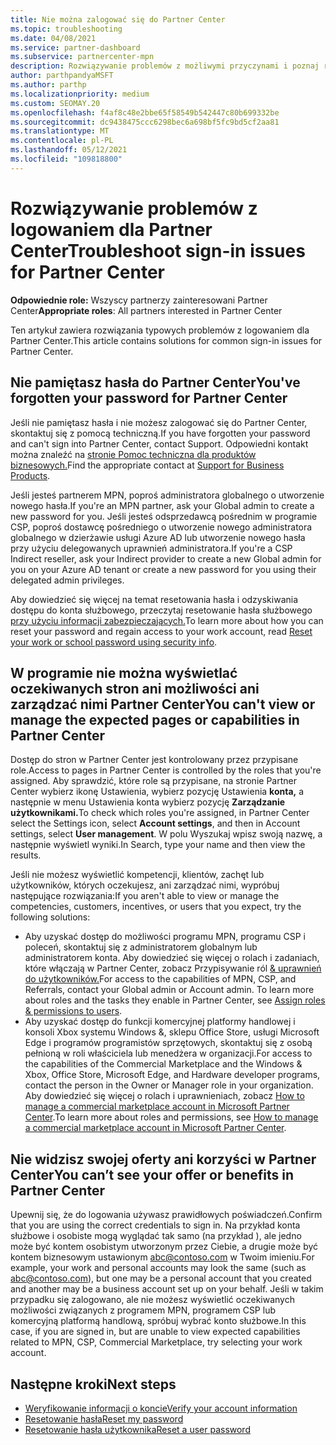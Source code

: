 ```yaml
---
title: Nie można zalogować się do Partner Center
ms.topic: troubleshooting
ms.date: 04/08/2021
ms.service: partner-dashboard
ms.subservice: partnercenter-mpn
description: Rozwiązywanie problemów z możliwymi przyczynami i poznaj rozwiązania dotyczące sytuacji, w których nie możesz zalogować się do usługi Partner Center — dowiedz się więcej o resetowaniu haseł, sprawdzaniu ról i sprawdzaniu poświadczeń.
author: parthpandyaMSFT
ms.author: parthp
ms.localizationpriority: medium
ms.custom: SEOMAY.20
ms.openlocfilehash: f4af8c48e2bbe65f58549b542447c80b699332be
ms.sourcegitcommit: dc9438475ccc6298bec6a698bf5fc9bd5cf2aa81
ms.translationtype: MT
ms.contentlocale: pl-PL
ms.lasthandoff: 05/12/2021
ms.locfileid: "109818800"
---
```

# <a name="troubleshoot-sign-in-issues-for-partner-center"></a><span data-ttu-id="4f405-103">Rozwiązywanie problemów z logowaniem dla Partner Center</span><span class="sxs-lookup"><span data-stu-id="4f405-103">Troubleshoot sign-in issues for Partner Center</span></span>

<span data-ttu-id="4f405-104">**Odpowiednie role:** Wszyscy partnerzy zainteresowani Partner Center</span><span class="sxs-lookup"><span data-stu-id="4f405-104">**Appropriate roles**: All partners interested in Partner Center</span></span>

<span data-ttu-id="4f405-105">Ten artykuł zawiera rozwiązania typowych problemów z logowaniem dla Partner Center.</span><span class="sxs-lookup"><span data-stu-id="4f405-105">This article contains solutions for common sign-in issues for Partner Center.</span></span>

## <a name="youve-forgotten-your-password-for-partner-center"></a><span data-ttu-id="4f405-106">Nie pamiętasz hasła do Partner Center</span><span class="sxs-lookup"><span data-stu-id="4f405-106">You've forgotten your password for Partner Center</span></span>

<span data-ttu-id="4f405-107">Jeśli nie pamiętasz hasła i nie możesz zalogować się do Partner Center, skontaktuj się z pomocą techniczną.</span><span class="sxs-lookup"><span data-stu-id="4f405-107">If you have forgotten your password and can't sign into Partner Center, contact Support.</span></span> <span data-ttu-id="4f405-108">Odpowiedni kontakt można znaleźć na [stronie Pomoc techniczna dla produktów biznesowych.](/microsoft-365/admin/contact-support-for-business-products)</span><span class="sxs-lookup"><span data-stu-id="4f405-108">Find the appropriate contact at [Support for Business Products](/microsoft-365/admin/contact-support-for-business-products).</span></span>

<span data-ttu-id="4f405-109">Jeśli jesteś partnerem MPN, poproś administratora globalnego o utworzenie nowego hasła.</span><span class="sxs-lookup"><span data-stu-id="4f405-109">If you're an MPN partner, ask your Global admin to create a new password for you.</span></span> <span data-ttu-id="4f405-110">Jeśli jesteś odsprzedawcą pośrednim w programie CSP, poproś dostawcę pośredniego o utworzenie nowego administratora globalnego w dzierżawie usługi Azure AD lub utworzenie nowego hasła przy użyciu delegowanych uprawnień administratora.</span><span class="sxs-lookup"><span data-stu-id="4f405-110">If you're a CSP Indirect reseller, ask your Indirect provider to create a new Global admin for you on your Azure AD tenant or create a new password for you using their delegated admin privileges.</span></span>

<span data-ttu-id="4f405-111">Aby dowiedzieć się więcej na temat resetowania hasła i odzyskiwania dostępu do konta służbowego, przeczytaj resetowanie hasła służbowego [przy użyciu informacji zabezpieczających.](/azure/active-directory/user-help/active-directory-passwords-update-your-own-password#how-to-change-your-password)</span><span class="sxs-lookup"><span data-stu-id="4f405-111">To learn more about how you can reset your password and regain access to your work account, read [Reset your work or school password using security info](/azure/active-directory/user-help/active-directory-passwords-update-your-own-password#how-to-change-your-password).</span></span>

## <a name="you-cant-view-or-manage-the-expected-pages-or-capabilities-in-partner-center"></a><span data-ttu-id="4f405-112">W programie nie można wyświetlać oczekiwanych stron ani możliwości ani zarządzać nimi Partner Center</span><span class="sxs-lookup"><span data-stu-id="4f405-112">You can't view or manage the expected pages or capabilities in Partner Center</span></span>

<span data-ttu-id="4f405-113">Dostęp do stron w Partner Center jest kontrolowany przez przypisane role.</span><span class="sxs-lookup"><span data-stu-id="4f405-113">Access to pages in Partner Center is controlled by the roles that you're assigned.</span></span> <span data-ttu-id="4f405-114">Aby sprawdzić, które role są przypisane, na stronie Partner Center wybierz ikonę Ustawienia, wybierz pozycję Ustawienia **konta,** a następnie w menu Ustawienia konta wybierz pozycję **Zarządzanie użytkownikami.**</span><span class="sxs-lookup"><span data-stu-id="4f405-114">To check which roles you're assigned, in Partner Center select the Settings icon, select **Account settings**, and then in Account settings, select **User management**.</span></span> <span data-ttu-id="4f405-115">W polu Wyszukaj wpisz swoją nazwę, a następnie wyświetl wyniki.</span><span class="sxs-lookup"><span data-stu-id="4f405-115">In Search, type your name and then view the results.</span></span>

<span data-ttu-id="4f405-116">Jeśli nie możesz wyświetlić kompetencji, klientów, zachęt lub użytkowników, których oczekujesz, ani zarządzać nimi, wypróbuj następujące rozwiązania:</span><span class="sxs-lookup"><span data-stu-id="4f405-116">If you aren't able to view or manage the competencies, customers, incentives, or users that you expect, try the following solutions:</span></span>

- <span data-ttu-id="4f405-117">Aby uzyskać dostęp do możliwości programu MPN, programu CSP i poleceń, skontaktuj się z administratorem globalnym lub administratorem konta. Aby dowiedzieć się więcej o rolach i zadaniach, które włączają w Partner Center, zobacz Przypisywanie ról [& uprawnień do użytkowników.](permissions-overview.md)</span><span class="sxs-lookup"><span data-stu-id="4f405-117">For access to the capabilities of MPN, CSP, and Referrals, contact your Global admin or Account admin. To learn more about roles and the tasks they enable in Partner Center, see [Assign roles & permissions to users](permissions-overview.md).</span></span>
- <span data-ttu-id="4f405-118">Aby uzyskać dostęp do funkcji komercyjnej platformy handlowej i konsoli Xbox systemu Windows &, sklepu Office Store, usługi Microsoft Edge i programów programistów sprzętowych, skontaktuj się z osobą pełnioną w roli właściciela lub menedżera w organizacji.</span><span class="sxs-lookup"><span data-stu-id="4f405-118">For access to the capabilities of the Commercial Marketplace and the Windows & Xbox, Office Store, Microsoft Edge, and Hardware developer programs, contact the person in the Owner or Manager role in your organization.</span></span> <span data-ttu-id="4f405-119">Aby dowiedzieć się więcej o rolach i uprawnieniach, zobacz [How to manage a commercial marketplace account in Microsoft Partner Center](/azure/marketplace/partner-center-portal/manage-account#define-user-roles-and-permissions).</span><span class="sxs-lookup"><span data-stu-id="4f405-119">To learn more about roles and permissions, see [How to manage a commercial marketplace account in Microsoft Partner Center](/azure/marketplace/partner-center-portal/manage-account#define-user-roles-and-permissions).</span></span>

## <a name="you-cant-see-your-offer-or-benefits-in-partner-center"></a><span data-ttu-id="4f405-120">Nie widzisz swojej oferty ani korzyści w Partner Center</span><span class="sxs-lookup"><span data-stu-id="4f405-120">You can’t see your offer or benefits in Partner Center</span></span>

<span data-ttu-id="4f405-121">Upewnij się, że do logowania używasz prawidłowych poświadczeń.</span><span class="sxs-lookup"><span data-stu-id="4f405-121">Confirm that you are using the correct credentials to sign in.</span></span> <span data-ttu-id="4f405-122">Na przykład konta służbowe i osobiste mogą wyglądać tak samo (na przykład ), ale jedno może być kontem osobistym utworzonym przez Ciebie, a drugie może być kontem biznesowym ustawionym abc@contoso.com w Twoim imieniu.</span><span class="sxs-lookup"><span data-stu-id="4f405-122">For example, your work and personal accounts may look the same (such as abc@contoso.com), but one may be a personal account that you created and another may be a business account set up on your behalf.</span></span> <span data-ttu-id="4f405-123">Jeśli w takim przypadku się zalogowano, ale nie możesz wyświetlić oczekiwanych możliwości związanych z programem MPN, programem CSP lub komercyjną platformą handlową, spróbuj wybrać konto służbowe.</span><span class="sxs-lookup"><span data-stu-id="4f405-123">In this case, if you are signed in, but are unable to view expected capabilities related to MPN, CSP, Commercial Marketplace, try selecting your work account.</span></span>

## <a name="next-steps"></a><span data-ttu-id="4f405-124">Następne kroki</span><span class="sxs-lookup"><span data-stu-id="4f405-124">Next steps</span></span>

- [<span data-ttu-id="4f405-125">Weryfikowanie informacji o koncie</span><span class="sxs-lookup"><span data-stu-id="4f405-125">Verify your account information</span></span>](verification-responses.md)
- [<span data-ttu-id="4f405-126">Resetowanie hasła</span><span class="sxs-lookup"><span data-stu-id="4f405-126">Reset my password</span></span>](reset-my-pasword.md)
- [<span data-ttu-id="4f405-127">Resetowanie hasła użytkownika</span><span class="sxs-lookup"><span data-stu-id="4f405-127">Reset a user password</span></span>](reset-a-user-password.md)
